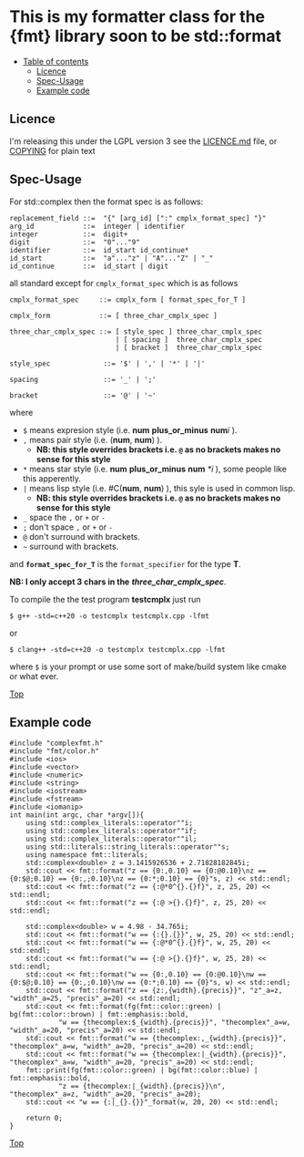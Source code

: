 This is my formatter class for the {fmt} library soon to be std::format
=======================================================================

- [Table of contents](#readme)
  * [Licence](#licence)
  * [Spec-Usage](#spec-usage)
  * [Example code](#example-code)



## Licence

I'm releasing this under the LGPL version 3 see the [LICENCE.md](LICENCE.md)  file, or [COPYING](COPYING) for plain text

## Spec-Usage 

For std::complex<T> then the format spec is as follows: 
```
replacement_field ::=  "{" [arg_id] [":" cmplx_format_spec] "}"
arg_id            ::=  integer | identifier
integer           ::=  digit+
digit             ::=  "0"..."9"
identifier        ::=  id_start id_continue*
id_start          ::=  "a"..."z" | "A"..."Z" | "_"
id_continue       ::=  id_start | digit
```

all standard except for `cmplx_format_spec` which is as follows

```
cmplx_format_spec     ::= cmplx_form [ format_spec_for_T ]

cmplx_form            ::= [ three_char_cmplx_spec ]

three_char_cmplx_spec ::= [ style_spec ] three_char_cmplx_spec
                          | [ spacing ]  three_char_cmplx_spec
                          | [ bracket ]  three_char_cmplx_spec

style_spec             ::= '$' | ',' | '*' | '|'

spacing                ::= '_' | ';'

bracket                ::= '@' | '~'
```

where 

  - `$` means expresion style (i.e. **num** **plus_or_minus** **num**_i_ ).
  - `,` means pair style      (i.e. (**num**, **num**) ).
      * **NB: this style overrides brackets i.e. `@` as no brackets makes no sense for this style**
  - `*` means star style      (i.e. **num** **plus_or_minus** **num** _*i_ ), some people like this apperently.
  - `|` means lisp style      (i.e. #C(**num**, **num**) ), this syle is used in common lisp.
      * **NB: this style overrides brackets i.e. `@` as no brackets makes no sense for this style**
  - `_` space the `,` or `+` or `-`
  - `;` don't space `,` or `+` or `-`
  - `@` don't surround with brackets. 
  - `~` surround with brackets.

and **`format_spec_for_T`** is the `format_specifier` for the type **T**.

**NB: I only accept 3 chars in the** _**three_char_cmplx_spec**_.

To compile the the test program **testcmplx** just run 

```
$ g++ -std=c++20 -o testcmplx testcmplx.cpp -lfmt
```

or
```
$ clang++ -std=c++20 -o testcmplx testcmplx.cpp -lfmt
```
where `$` is your prompt or use some sort of make/build system like cmake or what ever.

[Top](#readme)

## Example code

```
#include "complexfmt.h"
#include "fmt/color.h"
#include <ios>
#include <vector>
#include <numeric>
#include <string>
#include <iostream>
#include <fstream>
#include <iomanip>
int main(int argc, char *argv[]){
    using std::complex_literals::operator""i;
    using std::complex_literals::operator""if;
    using std::complex_literals::operator""il;
    using std::literals::string_literals::operator""s;
    using namespace fmt::literals;
    std::complex<double> z = 3.1415926536 + 2.71828182845i;
    std::cout << fmt::format("z == {0:,0.10} == {0:@0.10}\nz == {0:$@;0.10} == {0:,;0.10}\nz == {0:*;0.10} == {0}"s, z) << std::endl;
    std::cout << fmt::format("z == {:@*0^{}.{}f}", z, 25, 20) << std::endl;
    std::cout << fmt::format("z == {:@ >{}.{}f}", z, 25, 20) << std::endl;
    
    std::complex<double> w = 4.98 - 34.765i;
    std::cout << fmt::format("w == {:{}.{}}", w, 25, 20) << std::endl;
    std::cout << fmt::format("w == {:@*0^{}.{}f}", w, 25, 20) << std::endl;
    std::cout << fmt::format("w == {:@ >{}.{}f}", w, 25, 20) << std::endl;
    std::cout << fmt::format("w == {0:,0.10} == {0:@0.10}\nw == {0:$@;0.10} == {0:,;0.10}\nw == {0:*;0.10} == {0}"s, w) << std::endl;
    std::cout << fmt::format("z == {z:,{width}.{precis}}", "z"_a=z, "width"_a=25, "precis"_a=20) << std::endl;
    std::cout << fmt::format(fg(fmt::color::green) | bg(fmt::color::brown) | fmt::emphasis::bold,
            "w == {thecomplex:$_{width}.{precis}}", "thecomplex"_a=w, "width"_a=20, "precis"_a=20) << std::endl;
    std::cout << fmt::format("w == {thecomplex:,_{width}.{precis}}", "thecomplex"_a=w, "width"_a=20, "precis"_a=20) << std::endl;
    std::cout << fmt::format("w == {thecomplex:|_{width}.{precis}}", "thecomplex"_a=w, "width"_a=20, "precis"_a=20) << std::endl;
    fmt::print(fg(fmt::color::green) | bg(fmt::color::blue) | fmt::emphasis::bold,
            "z == {thecomplex:|_{width}.{precis}}\n", "thecomplex"_a=z, "width"_a=20, "precis"_a=20);
    std::cout << "w == {:|_{}.{}}"_format(w, 20, 20) << std::endl;

    return 0;
}
```

[Top](#readme)
